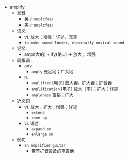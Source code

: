- amplify
  - 发音
    - 英 `/'æmplɪfaɪ/`
    - 美 `/'æmplɪfaɪ/`
  - 词义
    - vt. 放大；增强；详述，充实
    - `to make sound louder, especially musical sound`
  - 记忆
    - ampl(大的) + ify(使…) → 放大； 增强
  - 同根词
    - adv.
      - `amply` 充足地；广大地
    - n.
      - `amplifier` [电子] 放大器，扩大器；扩音器
      - `amplification` [电子] 放大（率）；扩大；详述
      - `ampleness` 富裕；广大
  - 近义词
    - vt. 放大，扩大；增强；详述
      - `extend`
      - `zoom up`
    - vi. 详述
      - `expand on`
      - `enlarge on`
  - 例句
    - `an amplified guitar`
      - 带有扩音设备的电吉他

